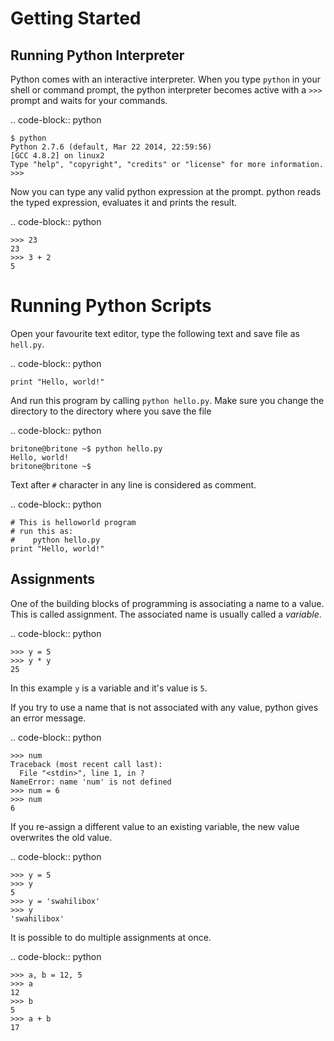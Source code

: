 Getting Started
===============

Running Python Interpreter
--------------------------

Python comes with an interactive interpreter. When you type ``python`` in your
shell or command prompt, the python interpreter becomes active with a ``>>>``
prompt and waits for your commands.

.. code-block:: python

    $ python
    Python 2.7.6 (default, Mar 22 2014, 22:59:56) 
    [GCC 4.8.2] on linux2
    Type "help", "copyright", "credits" or "license" for more information.
    >>> 

Now you can type any valid python expression at the prompt. python reads the
typed expression, evaluates it and prints the result.

.. code-block:: python

    >>> 23
    23
    >>> 3 + 2
    5

Running Python Scripts
======================

Open your favourite text editor, type the following text and save file as ``hell.py``.

.. code-block:: python

    print "Hello, world!"

And run this program by calling ``python hello.py``. Make sure you change the directory to the directory where you save the file

.. code-block:: python

    britone@britone ~$ python hello.py
    Hello, world!
    britone@britone ~$

Text after ``#`` character in any line is considered as comment.

.. code-block:: python

    # This is helloworld program
    # run this as:
    #    python hello.py
    print "Hello, world!"

Assignments
-----------

One of the building blocks of programming is associating a name to a value.
This is called assignment. The associated name is usually called a *variable*.

.. code-block:: python

    >>> y = 5
    >>> y * y
    25

In this example ``y`` is a variable and it's value is ``5``.

If you try to use a name that is not associated with any value, python gives an error message.

.. code-block:: python

    >>> num
    Traceback (most recent call last):
      File "<stdin>", line 1, in ?
    NameError: name 'num' is not defined
    >>> num = 6
    >>> num
    6

If you re-assign a different value to an existing variable, the new value
overwrites the old value.

.. code-block:: python

    >>> y = 5
    >>> y
    5
    >>> y = 'swahilibox'
    >>> y
    'swahilibox'

It is possible to do multiple assignments at once.

.. code-block:: python

    >>> a, b = 12, 5
    >>> a
    12
    >>> b
    5
    >>> a + b
    17
